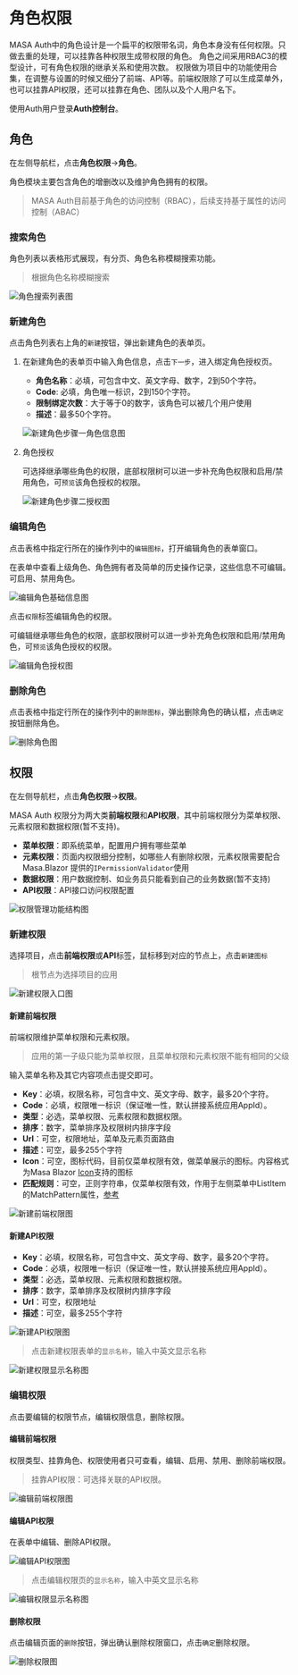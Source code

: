 # 角色权限

MASA Auth中的角色设计是一个扁平的权限带名词，角色本身没有任何权限。只做去重的处理，可以挂靠各种权限生成带权限的角色。
角色之间采用RBAC3的模型设计，可有角色权限的继承关系和使用次数。
权限做为项目中的功能使用合集，在调整与设置的时候又细分了前端、API等。前端权限除了可以生成菜单外，也可以挂靠API权限，还可以挂靠在角色、团队以及个人用户名下。

使用Auth用户登录**Auth控制台**。

## 角色

在左侧导航栏，点击**角色权限**->**角色**。

角色模块主要包含角色的增删改以及维护角色拥有的权限。

> MASA Auth目前基于角色的访问控制（RBAC），后续支持基于属性的访问控制（ABAC）

### 搜索角色

角色列表以表格形式展现，有分页、角色名称模糊搜索功能。

> 根据角色名称模糊搜索

![角色搜索列表图](https://cdn.masastack.com/stack/doc/auth/use-guide/permision/role-search.png)

### 新建角色

点击角色列表右上角的`新建`按钮，弹出新建角色的表单页。

1. 在新建角色的表单页中输入角色信息，点击`下一步`，进入绑定角色授权页。

   * **角色名称**：必填，可包含中文、英文字母、数字，2到50个字符。
   * **Code**: 必填，角色唯一标识，2到150个字符。
   * **限制绑定次数**：大于等于0的数字，该角色可以被几个用户使用
   * **描述**：最多50个字符。

   ![新建角色步骤一角色信息图](https://cdn.masastack.com/stack/doc/auth/use-guide/permision/role-add.png)

2. 角色授权

   可选择继承哪些角色的权限，底部权限树可以进一步补充角色权限和启用/禁用角色，可`预览`该角色授权的权限。

   ![新建角色步骤二授权图](https://cdn.masastack.com/stack/doc/auth/use-guide/permision/role-add-2.png)

### 编辑角色

点击表格中指定行所在的操作列中的`编辑图标`，打开编辑角色的表单窗口。

在表单中查看上级角色、角色拥有者及简单的历史操作记录，这些信息不可编辑。
可启用、禁用角色。

![编辑角色基础信息图](https://cdn.masastack.com/stack/doc/auth/use-guide/permision/role-edit.png)

点击`权限`标签编辑角色的权限。

可编辑继承哪些角色的权限，底部权限树可以进一步补充角色权限和启用/禁用角色，可`预览`该角色授权的权限。

![编辑角色授权图](https://cdn.masastack.com/stack/doc/auth/use-guide/permision/role-edit-2.png)

### 删除角色

点击表格中指定行所在的操作列中的`删除图标`，弹出删除角色的确认框，点击`确定`按钮删除角色。

![删除角色图](https://cdn.masastack.com/stack/doc/auth/use-guide/permision/role-delete.png)

## 权限

在左侧导航栏，点击**角色权限**->**权限**。

MASA Auth 权限分为两大类**前端权限**和**API权限**，其中前端权限分为菜单权限、元素权限和数据权限(暂不支持)。

* **菜单权限**：即系统菜单，配置用户拥有哪些菜单
* **元素权限**：页面内权限细分控制，如哪些人有删除权限，元素权限需要配合Masa.Blazor 提供的`IPermissionValidator`使用
* **数据权限**：用户数据控制、如业务员只能看到自己的业务数据(暂不支持)
* **API权限**：API接口访问权限配置

![权限管理功能结构图](https://cdn.masastack.com/stack/doc/auth/use-guide/permision/permision.svg)

### 新建权限

选择项目，点击**前端权限**或**API**标签，鼠标移到对应的节点上，点击`新建图标`

> 根节点为选择项目的应用

![新建权限入口图](https://cdn.masastack.com/stack/doc/auth/use-guide/permision/permision-add.png)

#### 新建前端权限

前端权限维护菜单权限和元素权限。

> 应用的第一子级只能为菜单权限，且菜单权限和元素权限不能有相同的父级

输入菜单名称及其它内容项点击提交即可。

* **Key**：必填，权限名称，可包含中文、英文字母、数字，最多20个字符。
* **Code**：必填，权限唯一标识（保证唯一性，默认拼接系统应用AppId）。
* **类型**：必选，菜单权限、元素权限和数据权限。
* **排序**：数字，菜单排序及权限树内排序字段
* **Url**：可空，权限地址，菜单及元素页面路由
* **描述**：可空，最多255个字符
* **Icon**：可空，图标代码，目前仅菜单权限有效，做菜单展示的图标。内容格式为Masa Blazor [Icon](https://blazor.masastack.com/components/icons)支持的图标
* **匹配规则**：可空，正则字符串，仅菜单权限有效，作用于左侧菜单中ListItem的MatchPattern属性，[参考](https://docs.masastack.com/blazor/features/auto-match-nav)

![新建前端权限图](https://cdn.masastack.com/stack/doc/auth/use-guide/permision/permision-add-frontend.png)

#### 新建API权限

* **Key**：必填，权限名称，可包含中文、英文字母、数字，最多20个字符。
* **Code**：必填，权限唯一标识（保证唯一性，默认拼接系统应用AppId）。
* **类型**：必选，菜单权限、元素权限和数据权限。
* **排序**：数字，菜单排序及权限树内排序字段
* **Url**：可空，权限地址
* **描述**：可空，最多255个字符

![新建API权限图](https://cdn.masastack.com/stack/doc/auth/use-guide/permision/permision-add-api.png)

> 点击新建权限表单的`显示名称`，输入中英文显示名称

![新建权限显示名称图](https://cdn.masastack.com/stack/doc/auth/use-guide/permision/permision-add-displayname.png)

### 编辑权限

点击要编辑的权限节点，编辑权限信息，删除权限。

#### 编辑前端权限

权限类型、挂靠角色、权限使用者只可查看，编辑、启用、禁用、删除前端权限。

> 挂靠API权限：可选择关联的API权限。

![编辑前端权限图](https://cdn.masastack.com/stack/doc/auth/use-guide/permision/permision-edit-frontend.png)

#### 编辑API权限

在表单中编辑、删除API权限。

![编辑API权限图](https://cdn.masastack.com/stack/doc/auth/use-guide/permision/permision-edit-api.png)

> 点击编辑权限页的`显示名称`，输入中英文显示名称

![编辑权限显示名称图](https://cdn.masastack.com/stack/doc/auth/use-guide/permision/permision-edit-displayname.png)

#### 删除权限

点击编辑页面的`删除`按钮，弹出确认删除权限窗口，点击`确定`删除权限。

![删除权限图](https://cdn.masastack.com/stack/doc/auth/use-guide/permision/permision-delete.png)
